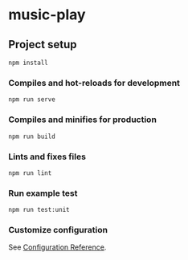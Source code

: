 # music-play

## Project setup
```
npm install
```

### Compiles and hot-reloads for development
```
npm run serve
```

### Compiles and minifies for production
```
npm run build
```

### Lints and fixes files
```
npm run lint
```

### Run example test
```
npm run test:unit
```

### Customize configuration
See [Configuration Reference](https://cli.vuejs.org/config/).
